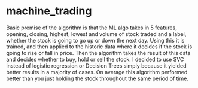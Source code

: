 # machine_trading
Basic premise of the algorithm is that the ML algo takes in 5 features, opening, closing, highest, lowest and volume of stock traded and a label, whether the stock is going to go up or down the next day. Using this it is trained, and then applied to the historic data where it decides if the stock is going to rise or fall in price. Then the algorithm takes the result of this data and decides whether to buy, hold or sell the stock. I decided to use SVC instead of logistic regression or Decision Trees simply because it yielded better results in a majority of cases. On average this algorithm performed better than you just holding the stock throughout the same period of time.
